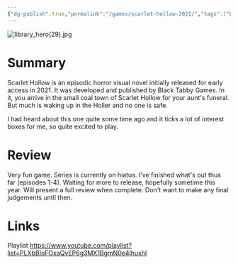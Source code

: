 ```yaml
---
{"dg-publish":true,"permalink":"/games/scarlet-hollow-2021/","tags":["LP"],"created":"2024-02-13","updated":"2024-08-05"}
---
```



![library_hero(29).jpg](/img/user/Attachments/library_hero(29).jpg)

# Summary

Scarlet Hollow is an episodic horror visual novel initially released for early access in 2021. It was developed and published by Black Tabby Games. In it, you arrive in the small coal town of Scarlet Hollow for your aunt's funeral. But much is waking up in the Holler and no one is safe.

I had heard about this one quite some time ago and it ticks a lot of interest boxes for me, so quite excited to play.

# Review

Very fun game. Series is currently on hiatus. I've finished what's out thus far (episodes 1-4). Waiting for more to release, hopefully sometime this year. Will present a full review when complete. Don't want to make any final judgements until then.

# Links

Playlist https://www.youtube.com/playlist?list=PLXbBIoFOxaQvEP6g3MX1BgmN0e4lhuxhI

